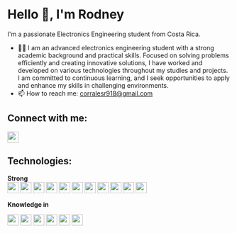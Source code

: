 # Hello 👋, I'm Rodney

I'm a passionate Electronics Engineering student from Costa Rica.

- 🙍‍♂️ I am an advanced electronics engineering student with a strong academic background and practical skills. Focused on solving problems efficiently and creating innovative solutions, I have worked and developed on various technologies throughout my studies and projects. I am committed to continuous learning, and I seek opportunities to apply and enhance my skills in challenging environments.  
- 📫 How to reach me: [corralesr918@gmail.com](mailto:corralesr918@gmail.com)

## Connect with me:
<p align="left">
<a href="https://www.linkedin.com/in/rodney-corrales-cordero-015126246">
<img src="https://img.shields.io/badge/-LinkedIn-blue?style=flat-square&logo=Linkedin&logoColor=white" height="25" />
</a>
</p>

## Technologies:
<p align="left">
<!-- Strong Technologies -->
<strong>Strong</strong><br />
<img src="https://img.shields.io/badge/-Office%20365-D83B01?style=flat-square&logo=microsoft-office&logoColor=white" height="25" />
<img src="https://img.shields.io/badge/-Automation-FFA500?style=flat-square&logoColor=white" height="25" />
<img src="https://img.shields.io/badge/-Proteus%20Design%20Suite-0082C9?style=flat-square&logoColor=white" height="25" />
<img src="https://img.shields.io/badge/-NI%20Multisim-0071C5?style=flat-square&logoColor=white" height="25" />
<img src="https://img.shields.io/badge/-AutoCAD-0696D7?style=flat-square&logo=autodesk&logoColor=white" height="25" />
<img src="https://img.shields.io/badge/-Printers-0078D7?style=flat-square&logo=hp&logoColor=white" height="25" />
<img src="https://img.shields.io/badge/-Networking-0082C9?style=flat-square&logo=gns3&logoColor=white" height="25" />
<img src="https://img.shields.io/badge/-Cisco%20CCNA%201-1BA0D7?style=flat-square&logo=cisco&logoColor=white" height="25" />
<img src="https://img.shields.io/badge/-Electricity-FFD700?style=flat-square&logoColor=white" height="25" />
<img src="https://img.shields.io/badge/-HP-0096D6?style=flat-square&logo=hp&logoColor=white" height="25" />
<img src="https://img.shields.io/badge/-Electronics-FFA500?style=flat-square&logoColor=white" height="25" />
</p>

<strong style="margin-top: 20px;">Knowledge in</strong><br />
<p align="left">
<img src="https://img.shields.io/badge/-C%23-239120?style=flat-square&logo=c-sharp&logoColor=white" height="25" />
<img src="https://img.shields.io/badge/-Python-3776AB?style=flat-square&logo=python&logoColor=white" height="25" />
<img src="https://img.shields.io/badge/-Assembly-525252?style=flat-square&logoColor=white" height="25" />
<img src="https://img.shields.io/badge/-C++-00599C?style=flat-square&logo=c%2B%2B&logoColor=white" height="25" />
<img src="https://img.shields.io/badge/-FluidSIM-0082C9?style=flat-square&logoColor=white" height="25" />
<img src="https://img.shields.io/badge/-LabVIEW-FFDB00?style=flat-square&logo=ni&logoColor=black" height="25" />
</p>
